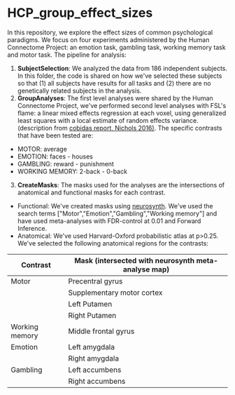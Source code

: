 # HCP_group_effect_sizes

In this repository, we explore the effect sizes of common psychological paradigms.  We focus on four experiments administered by the Human Connectome Project: an emotion task, gambling task, working memory task and motor task.  The pipeline for analysis:

1. **SubjectSelection**: We analyzed the data from 186 independent subjects.  In this folder, the code is shared on how we've selected these subjects so that (1) all subjects have results for all tasks and (2) there are no genetically related subjects in the analysis.
2. **GroupAnalyses**: The first level analyses were shared by the Human Connectome Project, we've performed second level analyses with FSL's flame: a linear mixed effects regression at each voxel, using generalized least squares with a local estimate of random effects variance. (description from [cobidas report, Nichols 2016)](http://biorxiv.org/content/biorxiv/early/2016/05/20/054262.full.pdf#page=40).  The specific contrasts that have been tested are:
  - MOTOR: average
  - EMOTION: faces - houses
  - GAMBLING: reward - punishment
  - WORKING MEMORY: 2-back - 0-back
3. **CreateMasks**:  The masks used for the analyses are the intersections of anatomical and functional masks for each contrast.
  - Functional:  We've created masks using [neurosynth](www.neurosynth.org).  We've used the search terms ["Motor","Emotion","Gambling","Working memory"] and have used meta-analyses with FDR-control at 0.01 and Forward Inference.
  - Anatomical: We've used Harvard-Oxford probabilistic atlas at p>0.25.  We've selected the following anatomical regions for the contrasts:

| Contrast | Mask (intersected with neurosynth meta-analyse map) |
| -------- | ---- |
| Motor | Precentral gyrus |
|| Supplementary motor cortex |
|| Left Putamen |
|| Right Putamen |
| Working memory | Middle frontal gyrus |
| Emotion | Left amygdala |
|| Right amygdala |
| Gambling | Left accumbens |
|| Right accumbens |
